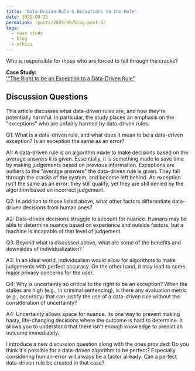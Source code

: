 ```yaml
---
title: 'Data-Driven Rule & Exceptions to the Rule'
date: 2025-09-25
permalink: /posts/2025/09/blog-post-3/
tags:
  - case study
  - blog
  - ethics
---
```


Who is responsible for those who are forced to fall through the cracks?

**Case Study:**  
['"The Right to be an Exception to a Data-Driven Rule"](https://mit-serc.pubpub.org/pub/right-to-be-exception/release/2)

Discussion Questions
---
This article discusses what data-driven rules are, and how they're potentially harmful. In particular, the study places an emphasis on the "exceptions" who are unfairly harmed by data-driven rules. 

Q1: What is a data-driven rule, and what does it mean to be a data-driven exception? Is an exception the same as an error?

A1: A data-driven rule is an algorithm made to make decisions based on the average answers it is given. Essentially, it is something made to save time by making judgements based on previous information. Exceptions are outliers to the "average answers" the data-driven rule is given. They fall through the cracks of the system, and become left behind. An exception isn't the same as an error: they still qualify, yet they are still denied by the algorithm based on incorrect judgement.

Q2: In addition to those listed above, what other factors differentiate data-driven decisions from human ones?

A2: Data-driven decisions struggle to account for nuance. Humans may be able to determine nuance based on experience and outside factors, but a machine is incapable of that level of judgement.  

Q3: Beyond what is discussed above, what are some of the benefits and downsides of individualization?

A3: In an ideal world, individualism would allow for algorithms to make judgements with perfect accuracy. On the other hand, it may lead to some major privacy concerns for the user.

Q4: Why is uncertainty so critical to the right to be an exception? When the stakes are high (e.g., in criminal sentencing), is there any evaluation metric (e.g., accuracy) that can justify the use of a data-driven rule without the consideration of uncertainty?

A4: Uncertainty allows space for nuance. Its one way to prevent making hasty, life-changing decisions where the outcome is hard to determine. It allows you to understand that there isn't enough knowledge to predict an outcome immediately. 

I introduce a new discussion question along with the ones provided: Do you think it's possible for a data-driven algorithm to be perfect? Especially considering human-error will always be a factor already. Can a perfect data-driven rule be created in that case? 